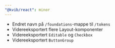 ```yaml
---
"@kvib/react": minor
---
```


- Endret navn på `/foundations`-mappe til `/tokens`
- Videreeksportert flere Layout-komponenter
- Videreeksportert `Editable` og `Checkbox`
- Videreeksportert `ButtonGroup`

